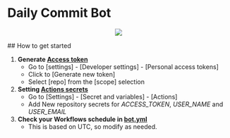 # Daily Commit Bot
<p align="center">
   <img src="https://github.com/EunhoMoon/daily-commit-bot/assets/87683930/35b3b2e5-8937-44c5-bf69-a9266379dc64"/>
</p>
## How to get started

1. **Generate <u>Access token</u>**
   - Go to [settings] - [Developer settings] - [Personal access tokens]
   - Click to [Generate new token]
   - Select [repo] from the [scope] selection
2. **Setting <u>Actions secrets</u>**
   - Go to [Settings] - [Secret and variables] - [Actions]
   - Add New repository secrets for _ACCESS_TOKEN_, _USER_NAME_ and _USER_EMAIL_
3. **Check your Workflows schedule in <u>bot.yml</u>**
   - This is based on UTC, so modify as needed.


